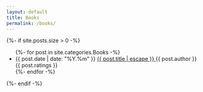```yaml
---
layout: default
title: Books
permalink: /books/
---
```


<div class="books">
  {%- if site.posts.size > 0 -%}
  <ul class="post-list">
    {%- for post in site.categories.Books -%}
    <li>
      <span class="post-date">{{ post.date | date: "%Y.%m" }}</span>
      <a class="post-link" href="{{ post.url | relative_url }}">
        <span class="post-name">{{ post.title | escape }}</span>
      </a>
      <span class="post-date post-author">{{ post.author }}</span>
      <span class="post-date">{{ post.ratings }}</span>
    </li>
    {%- endfor -%}
  </ul>
  {%- endif -%}
</div>
